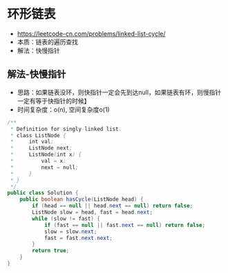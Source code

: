 # 环形链表
- https://leetcode-cn.com/problems/linked-list-cycle/
- 本质：链表的遍历查找
- 解法：快慢指针

## 解法-快慢指针
- 思路：如果链表没环，则快指针一定会先到达null，如果链表有环，则慢指针一定有等于快指针的时候】
- 时间复杂度：o(n), 空间复杂度o(1)

```java
/**
 * Definition for singly-linked list.
 * class ListNode {
 *     int val;
 *     ListNode next;
 *     ListNode(int x) {
 *         val = x;
 *         next = null;
 *     }
 * }
 */
public class Solution {
    public boolean hasCycle(ListNode head) {
        if (head == null || head.next == null) return false;
        ListNode slow = head, fast = head.next;
        while (slow != fast) {
            if (fast == null || fast.next == null) return false;
            slow = slow.next;
            fast = fast.next.next;
        }
        return true;
    }
}
```





